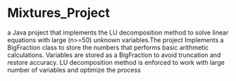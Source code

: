 # Mixtures_Project
a Java project that implements the LU decomposition method to solve linear equations with large (n>=50) unknown variables.The project Implements a BigFraction class to store the numbers that performs basic arithmetic calculations. Variables are stored as a BigFraction to avoid truncation and restore accuracy. LU decomposition method is enforced to work with large number of variables and optimize the process
